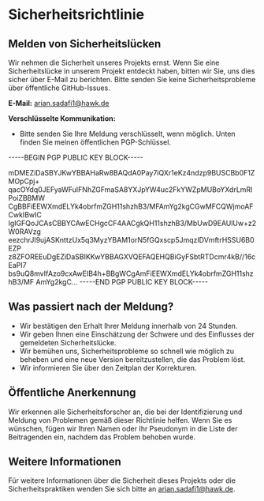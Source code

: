 # Sicherheitsrichtlinie

## Melden von Sicherheitslücken

Wir nehmen die Sicherheit unseres Projekts ernst. Wenn Sie eine Sicherheitslücke in unserem Projekt entdeckt haben, bitten wir Sie, uns dies sicher über E-Mail zu berichten. Bitte senden Sie keine Sicherheitsprobleme über öffentliche GitHub-Issues.

**E-Mail:** arian.sadafi1@hawk.de

**Verschlüsselte Kommunikation:**
- Bitte senden Sie Ihre Meldung verschlüsselt, wenn möglich. Unten finden Sie meinen öffentlichen PGP-Schlüssel.

-----BEGIN PGP PUBLIC KEY BLOCK-----

mDMEZiDaSBYJKwYBBAHaRw8BAQdA0Pay7iQXr1eKz4ndzp9BUSCBb0F1ZMOpCpj+
qacOYdq0JEFyaWFuIFNhZGFmaSA8YXJpYW4uc2FkYWZpMUBoYXdrLmRlPoiZBBMW
CgBBFiEEWXmdELYk4obrfmZGH11shzhB3/MFAmYg2kgCGwMFCQWjmoAFCwkIBwIC
IgIGFQoJCAsCBBYCAwECHgcCF4AACgkQH11shzhB3/MbUwD9EAUlUw+z2W0RAVzg
eezchrJI9ujASKnttzUx5q3MyzYBAM1orN5fGQxscp5JmqzIDVmftrHSSU6B0EZP
z8ZFOREEuDgEZiDaSBIKKwYBBAGXVQEFAQEHQBiGyFSbtRTDcmr4kB//16cEaPI7
bs9uQ8mvIfAzo9cxAwEIB4h+BBgWCgAmFiEEWXmdELYk4obrfmZGH11shzhB3/MF
AmYg2kgC...
-----END PGP PUBLIC KEY BLOCK-----


## Was passiert nach der Meldung?

- Wir bestätigen den Erhalt Ihrer Meldung innerhalb von 24 Stunden.
- Wir geben Ihnen eine Einschätzung der Schwere und des Einflusses der gemeldeten Sicherheitslücke.
- Wir bemühen uns, Sicherheitsprobleme so schnell wie möglich zu beheben und eine neue Version bereitzustellen, die das Problem löst.
- Wir informieren Sie über den Zeitplan der Korrekturen.

## Öffentliche Anerkennung

Wir erkennen alle Sicherheitsforscher an, die bei der Identifizierung und Meldung von Problemen gemäß dieser Richtlinie helfen. Wenn Sie es wünschen, fügen wir Ihren Namen oder Ihr Pseudonym in die Liste der Beitragenden ein, nachdem das Problem behoben wurde.

## Weitere Informationen

Für weitere Informationen über die Sicherheit dieses Projekts oder die Sicherheitspraktiken wenden Sie sich bitte an arian.sadafi1@hawk.de.